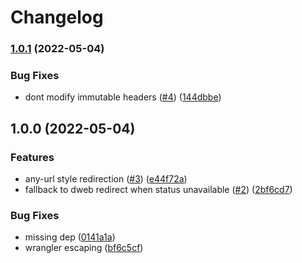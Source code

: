 # Changelog

### [1.0.1](https://github.com/web3-storage/link.web3.storage/compare/v1.0.0...v1.0.1) (2022-05-04)


### Bug Fixes

* dont modify immutable headers ([#4](https://github.com/web3-storage/link.web3.storage/issues/4)) ([144dbbe](https://github.com/web3-storage/link.web3.storage/commit/144dbbe2e425cb0350cded571a698b4257c7de1f))

## 1.0.0 (2022-05-04)


### Features

* any-url style redirection ([#3](https://github.com/web3-storage/link.web3.storage/issues/3)) ([e44f72a](https://github.com/web3-storage/link.web3.storage/commit/e44f72a5504758637b8345b9f1362015c20d55c7))
* fallback to dweb redirect when status unavailable ([#2](https://github.com/web3-storage/link.web3.storage/issues/2)) ([2bf6cd7](https://github.com/web3-storage/link.web3.storage/commit/2bf6cd74f9a6333066bde89a665d6f3bfdc8cbb0))


### Bug Fixes

* missing dep ([0141a1a](https://github.com/web3-storage/link.web3.storage/commit/0141a1a4450a621cbd75a46ed629ebfca574bc53))
* wrangler escaping ([bf6c5cf](https://github.com/web3-storage/link.web3.storage/commit/bf6c5cf153149f5c05e9fba8dccc09ff9ce57d62))
